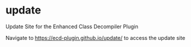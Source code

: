 # update
Update Site for the Enhanced Class Decompiler Plugin

Navigate to https://ecd-plugin.github.io/update/ to access the update site
